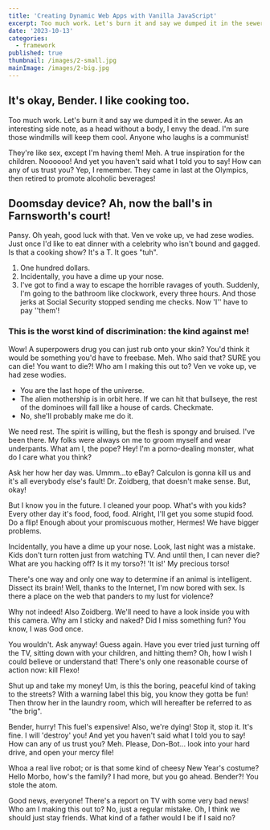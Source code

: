 ```yaml
---
title: 'Creating Dynamic Web Apps with Vanilla JavaScript'
excerpt: Too much work. Let's burn it and say we dumped it in the sewer. As an interesting side note, as a head without a body, I envy the dead. I'm sure those windmills will keep them cool. Anyone who laughs is a communist!
date: '2023-10-13'
categories:
  - framework
published: true
thumbnail: /images/2-small.jpg
mainImage: /images/2-big.jpg
---
```


## It's okay, Bender. I like cooking too.

Too much work. Let's burn it and say we dumped it in the sewer. As an interesting side note, as a head without a body, I envy the dead. I'm sure those windmills will keep them cool. Anyone who laughs is a communist!

They're like sex, except I'm having them! Meh. A true inspiration for the children. Noooooo! And yet you haven't said what I told you to say! How can any of us trust you? Yep, I remember. They came in last at the Olympics, then retired to promote alcoholic beverages!

## Doomsday device? Ah, now the ball's in Farnsworth's court!

Pansy. Oh yeah, good luck with that. Ven ve voke up, ve had zese wodies. Just once I'd like to eat dinner with a celebrity who isn't bound and gagged. Is that a cooking show? It's a T. It goes "tuh".

1. One hundred dollars.
2. Incidentally, you have a dime up your nose.
3. I've got to find a way to escape the horrible ravages of youth. Suddenly, I'm going to the bathroom like clockwork, every three hours. And those jerks at Social Security stopped sending me checks. Now 'I'' have to pay ''them'!

### This is the worst kind of discrimination: the kind against me!

Wow! A superpowers drug you can just rub onto your skin? You'd think it would be something you'd have to freebase. Meh. Who said that? SURE you can die! You want to die?! Who am I making this out to? Ven ve voke up, ve had zese wodies.

- You are the last hope of the universe.
- The alien mothership is in orbit here. If we can hit that bullseye, the rest of the dominoes will fall like a house of cards. Checkmate.
- No, she'll probably make me do it.

We need rest. The spirit is willing, but the flesh is spongy and bruised. I've been there. My folks were always on me to groom myself and wear underpants. What am I, the pope? Hey! I'm a porno-dealing monster, what do I care what you think?

Ask her how her day was. Ummm…to eBay? Calculon is gonna kill us and it's all everybody else's fault! Dr. Zoidberg, that doesn't make sense. But, okay!

But I know you in the future. I cleaned your poop. What's with you kids? Every other day it's food, food, food. Alright, I'll get you some stupid food. Do a flip! Enough about your promiscuous mother, Hermes! We have bigger problems.

Incidentally, you have a dime up your nose. Look, last night was a mistake. Kids don't turn rotten just from watching TV. And until then, I can never die? What are you hacking off? Is it my torso?! 'It is!' My precious torso!

There's one way and only one way to determine if an animal is intelligent. Dissect its brain! Well, thanks to the Internet, I'm now bored with sex. Is there a place on the web that panders to my lust for violence?

Why not indeed! Also Zoidberg. We'll need to have a look inside you with this camera. Why am I sticky and naked? Did I miss something fun? You know, I was God once.

You wouldn't. Ask anyway! Guess again. Have you ever tried just turning off the TV, sitting down with your children, and hitting them? Oh, how I wish I could believe or understand that! There's only one reasonable course of action now: kill Flexo!

Shut up and take my money! Um, is this the boring, peaceful kind of taking to the streets? With a warning label this big, you know they gotta be fun! Then throw her in the laundry room, which will hereafter be referred to as "the brig".

Bender, hurry! This fuel's expensive! Also, we're dying! Stop it, stop it. It's fine. I will 'destroy' you! And yet you haven't said what I told you to say! How can any of us trust you? Meh. Please, Don-Bot… look into your hard drive, and open your mercy file!

Whoa a real live robot; or is that some kind of cheesy New Year's costume? Hello Morbo, how's the family? I had more, but you go ahead. Bender?! You stole the atom.

Good news, everyone! There's a report on TV with some very bad news! Who am I making this out to? No, just a regular mistake. Oh, I think we should just stay friends. What kind of a father would I be if I said no?
